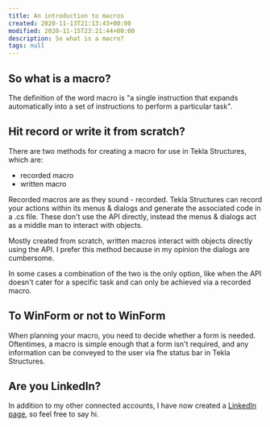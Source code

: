 ```yaml
---
title: An introduction to macros
created: 2020-11-13T21:13:43+00:00
modified: 2020-11-15T23:21:44+00:00
description: So what is a macro?
tags: null
---
```


## So what is a macro? 

The definition of the word macro is "a single instruction that expands automatically into a set of instructions to perform a particular task".

## Hit record or write it from scratch?

There are two methods for creating a macro for use in Tekla Structures, which are:

- recorded macro
- written macro

Recorded macros are as they sound - recorded. Tekla Structures can record your actions within its menus & dialogs and generate the associated code in a .cs file. These don't use the API directly, instead the menus & dialogs act as a middle man to interact with objects.

Mostly created from scratch, written macros interact with objects directly using the API. I prefer this method because in my opinion the dialogs are cumbersome.
 
In some cases a combination of the two is the only option, like when the API doesn't cater for a specific task and can only be achieved via a recorded macro.

## To WinForm or not to WinForm 

When planning your macro, you need to decide whether a form is needed. Oftentimes, a macro is simple enough that a form isn't required, and any information can be conveyed to the user via fhe status bar in Tekla Structures.

## Are you LinkedIn?

In addition to my other connected accounts, I have now created a [LinkedIn page](https://www.linkedin.com/company/teklanology), so feel free to say hi.